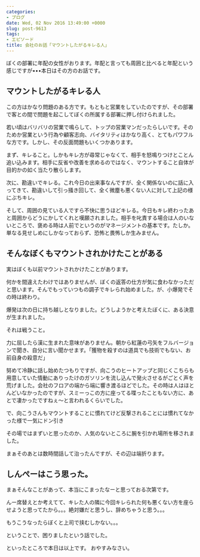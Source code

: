 ```yaml
---
categories:
- ブログ
date: Wed, 02 Nov 2016 13:49:00 +0000
slug: post-9613
tags:
- エピソード
title: 会社のお話「マウントしたがるキレる人」
---
```


ぼくの部署に年配の女性がおります。年配と言っても周囲と比べると年配という感じですが•••本日はその方のお話です。<!--more--><h2>マウントしたがるキレる人</h2>

この方はかなり問題のある方です。もともと営業をしていたのですが、その部署で客との間で問題を起こしてぼくの所属する部署に押し付けられました。

若い頃はバリバリの営業で鳴らして、トップの営業マンだったらしいです。そのためか営業という行為や顧客志向、バイタリティはかなり高く、とてもパワフルな方です。しかし、その反面問題もいくつかあります。

まず、キレること。しかもキレ方が尋常じゃなくて、相手を怒鳴りつけとことん追い込みます。相手に反省や改善を求めるのではなく、マウントすること自体が目的かの如く当たり散らします。

次に、勘違いでキレる。これ今日の出来事なんですが、全く関係ないのに話に入ってきて、勘違いして引っ掻き回して、全く微塵も悪くない人に対して上記の様にぶちキレ。

そして、周囲の見ている人ですら不快に思うほどキレる。今日もキレ終わったあと周囲からどうにかしてくれと嘆願されました。相手を叱責する場合は人のいないところで、褒める時は人前でというのがマネージメントの基本です。たしか。単なる見せしめにしかなっておらず、恐怖と畏怖しか生みません。

<h2>
そんなぼくもマウントされかけたことがある</h2>

実はぼくも以前マウントされかけたことがあります。

何かを間違えたわけではありませんが、ぼくの返答の仕方が気に食わなかっただと思います。そんでもっていつもの調子でキレられ始めました。が、小爆発でその時は終わり。

爆発は次の日に持ち越しとなりました。どうしようかと考えたぼくに、ある決意が生まれました。

それは戦うこと。

力に屈したら漢に生まれた意味がありません。朝から紅蓮の弓矢をフルバージョンで聞き、自分に言い聞かせます。「獲物を殺すのは道具でも技術でもない、お前自身の殺意だ」

努めて冷静に話し始めたつもりですが、向こうのヒートアップと同じくこちらも用意していた情動にありったけのガソリンを流し込んで発火させるがごとく声を荒げました。会社のフロアの端から端に響き渡るほどでした。その時は人はほとんどいなかったのですが、スミーっこの方に座ってる喋ったこともない方に、あとで凄かったですねぇ〜と言われるくらいでした。

で、向こうさんもマウントすることに慣れてけど反撃されることには慣れてなかった様で一気にドン引き

その場ではまずいと思ったのか、人気のないところに腕を引かれ場所を移されました。

まぁそのあとは数時間話して治ったんですが、その辺は端折ります。

<h2>しんぺーはこう思った。</h2>

まぁそんなことがあって、本当にこまったなーと思っておる次第です。

んー席替えとか考えてて、キレた人の隣に今回キレられた何も悪くない方を座らせようと思ってたから。。。絶対嫌だと思うし、辞めちゃうと思う。。。

もうこうなったらぼくと上司で挟むしかない。。。

ということで、困りましたという話でした。


といったところで本日は以上です。
おやすみなさい。